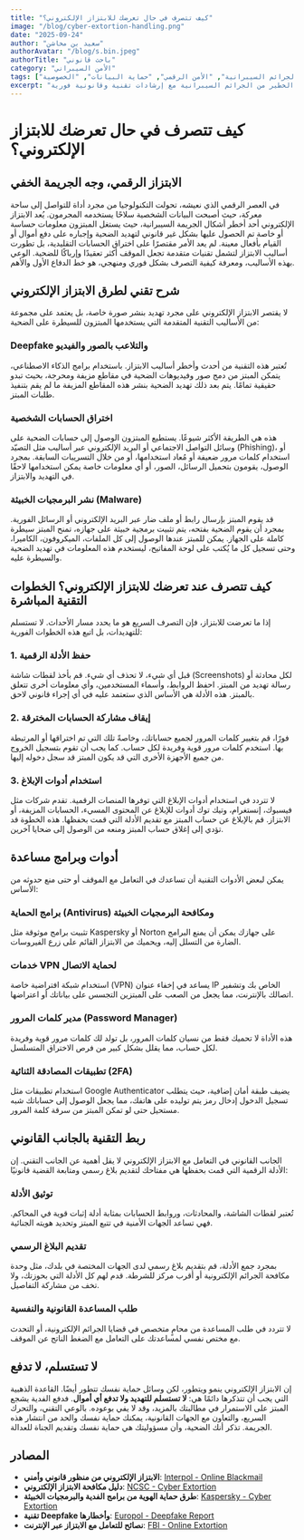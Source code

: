 ```yaml
---
title: "كيف تتصرف في حال تعرضك للابتزاز الإلكتروني؟"
image: "/blog/cyber-extortion-handling.png"
date: "2025-09-24"
author: "سعيد بن مخاشن"
authorAvatar: "/blog/s.bin.jpeg"
authorTitle: "باحث قانوني"
category: "الأمن السيبراني"
tags: ["الابتزاز الإلكتروني", "الجرائم السيبرانية", "الأمن الرقمي", "حماية البيانات", "الخصوصية"]
excerpt: "دليل شامل للتعامل مع الابتزاز الإلكتروني وحماية نفسك من هذا النوع الخطير من الجرائم السيبرانية مع إرشادات تقنية وقانونية فورية."
---
```


# كيف تتصرف في حال تعرضك للابتزاز الإلكتروني؟

## الابتزاز الرقمي، وجه الجريمة الخفي

في العصر الرقمي الذي نعيشه، تحولت التكنولوجيا من مجرد أداة للتواصل إلى ساحة معركة، حيث أصبحت البيانات الشخصية سلاحًا يستخدمه المجرمون. يُعد الابتزاز الإلكتروني أحد أخطر أشكال الجريمة السيبرانية، حيث يستغل المبتزون معلومات حساسة أو خاصة تم الحصول عليها بشكل غير قانوني لتهديد الضحية وإجباره على دفع أموال أو القيام بأفعال معينة. لم يعد الأمر مقتصرًا على اختراق الحسابات التقليدية، بل تطورت أساليب الابتزاز لتشمل تقنيات متقدمة تجعل الموقف أكثر تعقيدًا وإرباكًا للضحية. الوعي بهذه الأساليب، ومعرفة كيفية التصرف بشكل فوري ومنهجي، هو خط الدفاع الأول والأهم.

## شرح تقني لطرق الابتزاز الإلكتروني

لا يقتصر الابتزاز الإلكتروني على مجرد تهديد بنشر صورة خاصة، بل يعتمد على مجموعة من الأساليب التقنية المتقدمة التي يستخدمها المبتزون للسيطرة على الضحية:

### Deepfake والتلاعب بالصور والفيديو

تُعتبر هذه التقنية من أحدث وأخطر أساليب الابتزاز. باستخدام برامج الذكاء الاصطناعي، يتمكن المبتز من دمج صور وفيديوهات الضحية في مقاطع مزيفة ومحرجة، بحيث تبدو حقيقية تمامًا. يتم بعد ذلك تهديد الضحية بنشر هذه المقاطع المزيفة ما لم يقم بتنفيذ طلبات المبتز.

### اختراق الحسابات الشخصية

هذه هي الطريقة الأكثر شيوعًا. يستطيع المبتزون الوصول إلى حسابات الضحية على وسائل التواصل الاجتماعي أو البريد الإلكتروني عبر أساليب مثل التصيّد (Phishing)، أو استخدام كلمات مرور ضعيفة أو مُعاد استخدامها، أو من خلال التسريبات السابقة. بمجرد الوصول، يقومون بتحميل الرسائل، الصور، أو أي معلومات خاصة يمكن استخدامها لاحقًا في التهديد والابتزاز.

### نشر البرمجيات الخبيثة (Malware)

قد يقوم المبتز بإرسال رابط أو ملف ضار عبر البريد الإلكتروني أو الرسائل الفورية. بمجرد أن يقوم الضحية بفتحه، يتم تثبيت برمجية خبيثة على جهازه، تمنح المبتز سيطرة كاملة على الجهاز. يمكن للمبتز عندها الوصول إلى كل الملفات، الميكروفون، الكاميرا، وحتى تسجيل كل ما يُكتب على لوحة المفاتيح، ليستخدم هذه المعلومات في تهديد الضحية والسيطرة عليه.

## كيف تتصرف عند تعرضك للابتزاز الإلكتروني؟ الخطوات التقنية المباشرة

إذا ما تعرضت للابتزاز، فإن التصرف السريع هو ما يحدد مسار الأحداث. لا تستسلم للتهديدات، بل اتبع هذه الخطوات الفورية:

### 1. حفظ الأدلة الرقمية

قبل أي شيء، لا تحذف أي شيء. قم بأخذ لقطات شاشة (Screenshots) لكل محادثة أو رسالة تهديد من المبتز. احفظ الروابط، وأسماء المستخدمين، وأي معلومات أخرى تتعلق بالمبتز. هذه الأدلة هي الأساس الذي ستعتمد عليه في أي إجراء قانوني لاحق.

### 2. إيقاف مشاركة الحسابات المخترقة

فورًا، قم بتغيير كلمات المرور لجميع حساباتك، وخاصةً تلك التي تم اختراقها أو المرتبطة بها. استخدم كلمات مرور قوية وفريدة لكل حساب. كما يجب أن تقوم بتسجيل الخروج من جميع الأجهزة الأخرى التي قد يكون المبتز قد سجل دخوله إليها.

### 3. استخدام أدوات الإبلاغ

لا تتردد في استخدام أدوات الإبلاغ التي توفرها المنصات الرقمية. تقدم شركات مثل فيسبوك، إنستغرام، وتيك توك أدوات للإبلاغ عن المحتوى المسيء، الحسابات المزيفة، أو الابتزاز. قم بالإبلاغ عن حساب المبتز مع تقديم الأدلة التي قمت بحفظها. هذه الخطوة قد تؤدي إلى إغلاق حساب المبتز ومنعه من الوصول إلى ضحايا آخرين.

## أدوات وبرامج مساعدة

يمكن لبعض الأدوات التقنية أن تساعدك في التعامل مع الموقف أو حتى منع حدوثه من الأساس:

### برامج الحماية (Antivirus) ومكافحة البرمجيات الخبيثة

تثبيت برامج موثوقة مثل Kaspersky أو Norton على جهازك يمكن أن يمنع البرامج الضارة من التسلل إليه، ويحميك من الابتزاز القائم على زرع الفيروسات.

### خدمات VPN لحماية الاتصال

استخدام شبكة افتراضية خاصة (VPN) يساعد في إخفاء عنوان IP الخاص بك وتشفير اتصالك بالإنترنت، مما يجعل من الصعب على المبتزين التجسس على بياناتك أو اعتراضها.

### مدير كلمات المرور (Password Manager)

هذه الأداة لا تحميك فقط من نسيان كلمات المرور، بل تولد لك كلمات مرور قوية وفريدة لكل حساب، مما يقلل بشكل كبير من فرص الاختراق المتسلسل.

### تطبيقات المصادقة الثنائية (2FA)

استخدام تطبيقات مثل Google Authenticator يضيف طبقة أمان إضافية، حيث يتطلب تسجيل الدخول إدخال رمز يتم توليده على هاتفك، مما يجعل الوصول إلى حساباتك شبه مستحيل حتى لو تمكن المبتز من سرقة كلمة المرور.

## ربط التقنية بالجانب القانوني

الجانب القانوني في التعامل مع الابتزاز الإلكتروني لا يقل أهمية عن الجانب التقني. إن الأدلة الرقمية التي قمت بحفظها هي مفتاحك لتقديم بلاغ رسمي ومتابعة القضية قانونيًا:

### توثيق الأدلة

تُعتبر لقطات الشاشة، والمحادثات، وروابط الحسابات بمثابة أدلة إثبات قوية في المحاكم. فهي تساعد الجهات الأمنية في تتبع المبتز وتحديد هويته الجنائية.

### تقديم البلاغ الرسمي

بمجرد جمع الأدلة، قم بتقديم بلاغ رسمي لدى الجهات المختصة في بلدك، مثل وحدة مكافحة الجرائم الإلكترونية أو أقرب مركز للشرطة. قدم لهم كل الأدلة التي بحوزتك، ولا تخف من مشاركة التفاصيل.

### طلب المساعدة القانونية والنفسية

لا تتردد في طلب المساعدة من محامٍ متخصص في قضايا الجرائم الإلكترونية، أو التحدث مع مختص نفسي لمساعدتك على التعامل مع الضغط الناتج عن الموقف.

## لا تستسلم، لا تدفع

إن الابتزاز الإلكتروني ينمو ويتطور، لكن وسائل حماية نفسك تتطور أيضًا. القاعدة الذهبية التي يجب أن تتذكرها دائمًا هي: **لا تستسلم للتهديد ولا تدفع أي أموال**. فدفع الفدية يشجع المبتز على الاستمرار في مطالبتك بالمزيد، وقد لا يفي بوعوده. بالوعي التقني، والتحرك السريع، والتعاون مع الجهات القانونية، يمكنك حماية نفسك والحد من انتشار هذه الجريمة. تذكر أنك الضحية، وأن مسؤوليتك هي حماية نفسك وتقديم الجناة للعدالة.

## المصادر

- **الابتزاز الإلكتروني من منظور قانوني وأمني**: [Interpol - Online Blackmail](https://www.interpol.int/ar/Crimes/Cybercrime/Online-blackmail-and-extortion)
- **دليل مكافحة الابتزاز الإلكتروني**: [NCSC - Cyber Extortion](https://www.ncsc.gov.uk/cyber-extortion)
- **طرق حماية الهوية من برامج الفدية والبرمجيات الخبيثة**: [Kaspersky - Cyber Extortion](https://www.kaspersky.com/resource-center/threats/what-is-cyber-extortion)
- **تقنية Deepfake وأخطارها**: [Europol - Deepfake Report](https://www.europol.europa.eu/latest-news/europol-report-deepfake-threat-to-online-security)
- **نصائح للتعامل مع الابتزاز عبر الإنترنت**: [FBI - Online Extortion](https://www.fbi.gov/scams-and-safety/common-scams-and-crimes/online-extortion)
